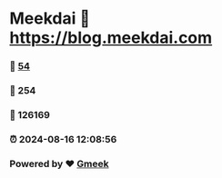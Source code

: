# Meekdai :link: https://blog.meekdai.com 
### :page_facing_up: [54](https://blog.meekdai.com/tag.html) 
### :speech_balloon: 254 
### :hibiscus: 126169 
### :alarm_clock: 2024-08-16 12:08:56 
### Powered by :heart: [Gmeek](https://github.com/Meekdai/Gmeek)
